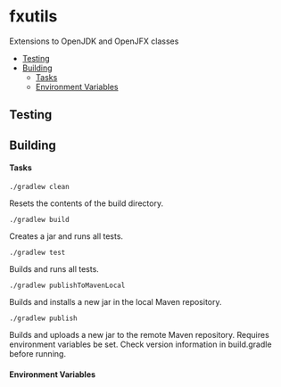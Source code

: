 # fxutils
Extensions to OpenJDK and OpenJFX classes

<!-- toc -->
- [Testing](#testing)
- [Building](#building)
    + [Tasks](#tasks)
    + [Environment Variables](#environment-variables)
<!-- tocstop -->

Testing
-------

Building
-------

#### Tasks

    ./gradlew clean

Resets the contents of the build directory.

    ./gradlew build

Creates a jar and runs all tests.

    ./gradlew test

Builds and runs all tests.

    ./gradlew publishToMavenLocal

Builds and installs a new jar in the local Maven repository.

    ./gradlew publish

Builds and uploads a new jar to the remote Maven repository. Requires environment variables be set. Check version information in build.gradle before running.


#### Environment Variables
